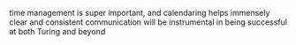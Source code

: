 time management is super important, and calendaring helps immensely
clear and consistent communication will be instrumental in being successful at both Turing and beyond 
